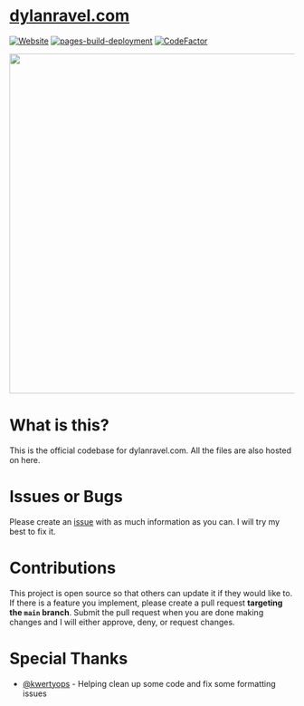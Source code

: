 # [dylanravel.com](https://www.dylanravel.com/)

[![Website](https://img.shields.io/website?down_color=red&down_message=offline&up_color=brightgreen&up_message=online&url=https%3A%2F%2Fwww.dylanravel.com)](https://www.dylanravel.com/) [![pages-build-deployment](https://github.com/DylanDevelops/dylanravel.com/actions/workflows/pages/pages-build-deployment/badge.svg)](https://github.com/DylanDevelops/dylanravel.com/actions/workflows/pages/pages-build-deployment) [![CodeFactor](https://www.codefactor.io/repository/github/dylandevelops/dylanravel.com/badge)](https://www.codefactor.io/repository/github/dylandevelops/dylanravel.com)

<img src="https://github.com/DylanDevelops/dylanravel.com/assets/48571264/df62a738-b862-4570-b3bf-25eb11bac778" width="600" />

# What is this?
This is the official codebase for dylanravel.com. All the files are also hosted on here. 

# Issues or Bugs
Please create an [issue](https://github.com/DylanDevelops/dylanravel.com/issues/new) with as much information as you can. I will try my best to fix it.

# Contributions
This project is open source so that others can update it if they would like to. If there is a feature you implement, please create a pull request **targeting the `main` branch**. Submit the pull request when you are done making changes and I will either approve, deny, or request changes.

# Special Thanks
- [@kwertyops](https://github.com/kwertyops) - Helping clean up some code and fix some formatting issues
